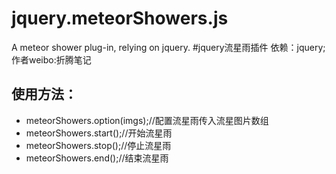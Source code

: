 # jquery.meteorShowers.js
A meteor shower plug-in, relying on jquery.
#jquery流星雨插件
  依赖：jquery; <br/>
  作者weibo:折腾笔记
## 使用方法：
 * meteorShowers.option(imgs);//配置流星雨传入流星图片数组
 * meteorShowers.start();//开始流星雨
 * meteorShowers.stop();//停止流星雨
 * meteorShowers.end();//结束流星雨
